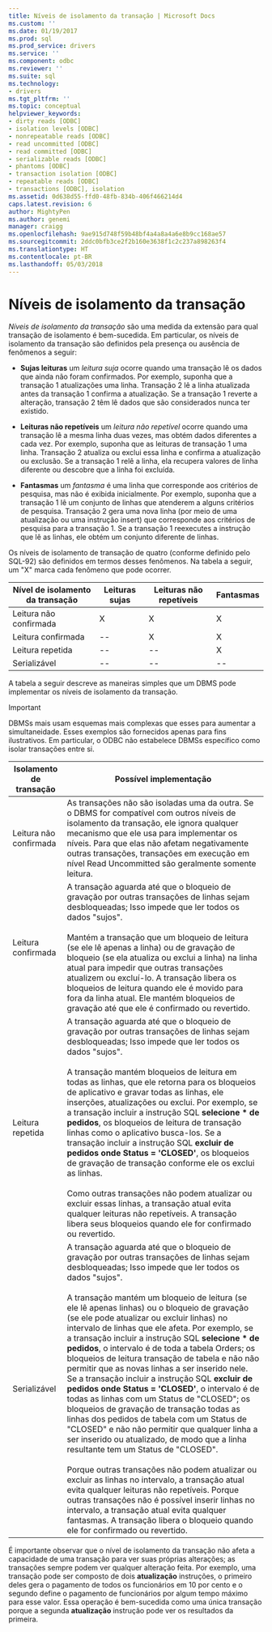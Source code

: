 ```yaml
---
title: Níveis de isolamento da transação | Microsoft Docs
ms.custom: ''
ms.date: 01/19/2017
ms.prod: sql
ms.prod_service: drivers
ms.service: ''
ms.component: odbc
ms.reviewer: ''
ms.suite: sql
ms.technology:
- drivers
ms.tgt_pltfrm: ''
ms.topic: conceptual
helpviewer_keywords:
- dirty reads [ODBC]
- isolation levels [ODBC]
- nonrepeatable reads [ODBC]
- read uncommitted [ODBC]
- read committed [ODBC]
- serializable reads [ODBC]
- phantoms [ODBC]
- transaction isolation [ODBC]
- repeatable reads [ODBC]
- transactions [ODBC], isolation
ms.assetid: 0d638d55-ffd0-48fb-834b-406f466214d4
caps.latest.revision: 6
author: MightyPen
ms.author: genemi
manager: craigg
ms.openlocfilehash: 9ae915d748f59b48bf4a4a8a4a6e8b9cc168ae57
ms.sourcegitcommit: 2ddc0bfb3ce2f2b160e3638f1c2c237a898263f4
ms.translationtype: HT
ms.contentlocale: pt-BR
ms.lasthandoff: 05/03/2018
---
```

# <a name="transaction-isolation-levels"></a>Níveis de isolamento da transação
*Níveis de isolamento da transação* são uma medida da extensão para qual transação de isolamento é bem-sucedida. Em particular, os níveis de isolamento da transação são definidos pela presença ou ausência de fenômenos a seguir:  
  
-   **Sujas leituras** um *leitura suja* ocorre quando uma transação lê os dados que ainda não foram confirmados. Por exemplo, suponha que a transação 1 atualizações uma linha. Transação 2 lê a linha atualizada antes da transação 1 confirma a atualização. Se a transação 1 reverte a alteração, transação 2 têm lê dados que são considerados nunca ter existido.  
  
-   **Leituras não repetíveis** um *leitura não repetível* ocorre quando uma transação lê a mesma linha duas vezes, mas obtém dados diferentes a cada vez. Por exemplo, suponha que as leituras de transação 1 uma linha. Transação 2 atualiza ou exclui essa linha e confirma a atualização ou exclusão. Se a transação 1 relê a linha, ela recupera valores de linha diferente ou descobre que a linha foi excluída.  
  
-   **Fantasmas** um *fantasma* é uma linha que corresponde aos critérios de pesquisa, mas não é exibida inicialmente. Por exemplo, suponha que a transação 1 lê um conjunto de linhas que atenderem a alguns critérios de pesquisa. Transação 2 gera uma nova linha (por meio de uma atualização ou uma instrução insert) que corresponde aos critérios de pesquisa para a transação 1. Se a transação 1 reexecutes a instrução que lê as linhas, ele obtém um conjunto diferente de linhas.  
  
 Os níveis de isolamento de transação de quatro (conforme definido pelo SQL-92) são definidos em termos desses fenômenos. Na tabela a seguir, um "X" marca cada fenômeno que pode ocorrer.  
  
|Nível de isolamento da transação|Leituras sujas|Leituras não repetíveis|Fantasmas|  
|---------------------------------|-----------------|-------------------------|--------------|  
|Leitura não confirmada|X|X|X|  
|Leitura confirmada|--|X|X|  
|Leitura repetida|--|--|X|  
|Serializável|--|--|--|  
  
 A tabela a seguir descreve as maneiras simples que um DBMS pode implementar os níveis de isolamento da transação.  
  
> [!IMPORTANT]  
>  DBMSs mais usam esquemas mais complexas que esses para aumentar a simultaneidade. Esses exemplos são fornecidos apenas para fins ilustrativos. Em particular, o ODBC não estabelece DBMSs específico como isolar transações entre si.  
  
|Isolamento de transação|Possível implementação|  
|---------------------------|-----------------------------|  
|Leitura não confirmada|As transações não são isoladas uma da outra. Se o DBMS for compatível com outros níveis de isolamento da transação, ele ignora qualquer mecanismo que ele usa para implementar os níveis. Para que elas não afetam negativamente outras transações, transações em execução em nível Read Uncommitted são geralmente somente leitura.|  
|Leitura confirmada|A transação aguarda até que o bloqueio de gravação por outras transações de linhas sejam desbloqueadas; Isso impede que ler todos os dados "sujos".<br /><br /> Mantém a transação que um bloqueio de leitura (se ele lê apenas a linha) ou de gravação de bloqueio (se ela atualiza ou exclui a linha) na linha atual para impedir que outras transações atualizem ou excluí-lo. A transação libera os bloqueios de leitura quando ele é movido para fora da linha atual. Ele mantém bloqueios de gravação até que ele é confirmado ou revertido.|  
|Leitura repetida|A transação aguarda até que o bloqueio de gravação por outras transações de linhas sejam desbloqueadas; Isso impede que ler todos os dados "sujos".<br /><br /> A transação mantém bloqueios de leitura em todas as linhas, que ele retorna para os bloqueios de aplicativo e gravar todas as linhas, ele inserções, atualizações ou exclui. Por exemplo, se a transação incluir a instrução SQL **selecione \* de pedidos**, os bloqueios de leitura de transação linhas como o aplicativo busca-los. Se a transação incluir a instrução SQL **excluir de pedidos onde Status = 'CLOSED'**, os bloqueios de gravação de transação conforme ele os exclui as linhas.<br /><br /> Como outras transações não podem atualizar ou excluir essas linhas, a transação atual evita qualquer leituras não repetíveis. A transação libera seus bloqueios quando ele for confirmado ou revertido.|  
|Serializável|A transação aguarda até que o bloqueio de gravação por outras transações de linhas sejam desbloqueadas; Isso impede que ler todos os dados "sujos".<br /><br /> A transação mantém um bloqueio de leitura (se ele lê apenas linhas) ou o bloqueio de gravação (se ele pode atualizar ou excluir linhas) no intervalo de linhas que ele afeta. Por exemplo, se a transação incluir a instrução SQL **selecione \* de pedidos**, o intervalo é de toda a tabela Orders; os bloqueios de leitura transação de tabela e não não permitir que as novas linhas a ser inserido nele. Se a transação incluir a instrução SQL **excluir de pedidos onde Status = 'CLOSED'**, o intervalo é de todas as linhas com um Status de "CLOSED"; os bloqueios de gravação de transação todas as linhas dos pedidos de tabela com um Status de "CLOSED" e não não permitir que qualquer linha a ser inserido ou atualizado, de modo que a linha resultante tem um Status de "CLOSED".<br /><br /> Porque outras transações não podem atualizar ou excluir as linhas no intervalo, a transação atual evita qualquer leituras não repetíveis. Porque outras transações não é possível inserir linhas no intervalo, a transação atual evita qualquer fantasmas. A transação libera o bloqueio quando ele for confirmado ou revertido.|  
  
 É importante observar que o nível de isolamento da transação não afeta a capacidade de uma transação para ver suas próprias alterações; as transações sempre podem ver qualquer alteração feita. Por exemplo, uma transação pode ser composto de dois **atualização** instruções, o primeiro deles gera o pagamento de todos os funcionários em 10 por cento e o segundo define o pagamento de funcionários por algum tempo máximo para esse valor. Essa operação é bem-sucedida como uma única transação porque a segunda **atualização** instrução pode ver os resultados da primeira.
